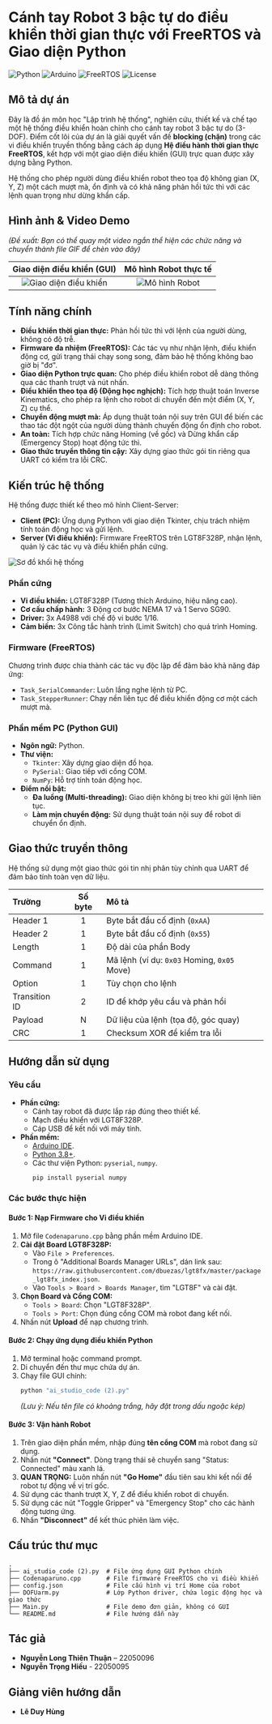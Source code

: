 # Cánh tay Robot 3 bậc tự do điều khiển thời gian thực với FreeRTOS và Giao diện Python

![Python](httpshttps://img.shields.io/badge/Python-3.10%2B-blue)
![Arduino](https://img.shields.io/badge/Arduino%20(C++)-orange)
![FreeRTOS](https://img.shields.io/badge/FreeRTOS-red)
![License](https://img.shields.io/badge/License-MIT-green)

## Mô tả dự án

Đây là đồ án môn học "Lập trình hệ thống", nghiên cứu, thiết kế và chế tạo một hệ thống điều khiển hoàn chỉnh cho cánh tay robot 3 bậc tự do (3-DOF). Điểm cốt lõi của dự án là giải quyết vấn đề **blocking (chặn)** trong các vi điều khiển truyền thống bằng cách áp dụng **Hệ điều hành thời gian thực FreeRTOS**, kết hợp với một giao diện điều khiển (GUI) trực quan được xây dựng bằng Python.

Hệ thống cho phép người dùng điều khiển robot theo tọa độ không gian (X, Y, Z) một cách mượt mà, ổn định và có khả năng phản hồi tức thì với các lệnh quan trọng như dừng khẩn cấp.

## Hình ảnh & Video Demo

*(Đề xuất: Bạn có thể quay một video ngắn thể hiện các chức năng và chuyển thành file GIF để chèn vào đây)*

| Giao diện điều khiển (GUI) | Mô hình Robot thực tế |
| :---: | :---: |
| ![Giao diện điều khiển](link_den_hinh_anh/giao_dien_gui.png) | ![Mô hình Robot](link_den_hinh_anh/robot_thuc_te.jpg) |

## Tính năng chính

- **Điều khiển thời gian thực:** Phản hồi tức thì với lệnh của người dùng, không có độ trễ.
- **Firmware đa nhiệm (FreeRTOS):** Các tác vụ như nhận lệnh, điều khiển động cơ, gửi trạng thái chạy song song, đảm bảo hệ thống không bao giờ bị "đơ".
- **Giao diện Python trực quan:** Cho phép điều khiển robot dễ dàng thông qua các thanh trượt và nút nhấn.
- **Điều khiển theo tọa độ (Động học nghịch):** Tích hợp thuật toán Inverse Kinematics, cho phép ra lệnh cho robot di chuyển đến một điểm (X, Y, Z) cụ thể.
- **Chuyển động mượt mà:** Áp dụng thuật toán nội suy trên GUI để biến các thao tác đột ngột của người dùng thành chuyển động ổn định cho robot.
- **An toàn:** Tích hợp chức năng Homing (về gốc) và Dừng khẩn cấp (Emergency Stop) hoạt động tức thì.
- **Giao thức truyền thông tin cậy:** Xây dựng giao thức gói tin riêng qua UART có kiểm tra lỗi CRC.

## Kiến trúc hệ thống

Hệ thống được thiết kế theo mô hình Client-Server:
- **Client (PC):** Ứng dụng Python với giao diện Tkinter, chịu trách nhiệm tính toán động học và gửi lệnh.
- **Server (Vi điều khiển):** Firmware FreeRTOS trên LGT8F328P, nhận lệnh, quản lý các tác vụ và điều khiển phần cứng.

![Sơ đồ khối hệ thống](link_den_hinh_anh/so_do_khoi.png)

### Phần cứng
- **Vi điều khiển:** LGT8F328P (Tương thích Arduino, hiệu năng cao).
- **Cơ cấu chấp hành:** 3 Động cơ bước NEMA 17 và 1 Servo SG90.
- **Driver:** 3x A4988 với chế độ vi bước 1/16.
- **Cảm biến:** 3x Công tắc hành trình (Limit Switch) cho quá trình Homing.

### Firmware (FreeRTOS)
Chương trình được chia thành các tác vụ độc lập để đảm bảo khả năng đáp ứng:
- `Task_SerialCommander`: Luôn lắng nghe lệnh từ PC.
- `Task_StepperRunner`: Chạy nền liên tục để điều khiển động cơ một cách mượt mà.

### Phần mềm PC (Python GUI)
- **Ngôn ngữ:** Python.
- **Thư viện:**
  - `Tkinter`: Xây dựng giao diện đồ họa.
  - `PySerial`: Giao tiếp với cổng COM.
  - `NumPy`: Hỗ trợ tính toán động học.
- **Điểm nổi bật:**
  - **Đa luồng (Multi-threading):** Giao diện không bị treo khi gửi lệnh liên tục.
  - **Làm mịn chuyển động:** Sử dụng thuật toán nội suy để robot di chuyển ổn định.

## Giao thức truyền thông
Hệ thống sử dụng một giao thức gói tin nhị phân tùy chỉnh qua UART để đảm bảo tính toàn vẹn dữ liệu.

| Trường | Số byte | Mô tả |
| :--- | :---: | :--- |
| Header 1 | 1 | Byte bắt đầu cố định (`0xAA`) |
| Header 2 | 1 | Byte bắt đầu cố định (`0x55`) |
| Length | 1 | Độ dài của phần Body |
| Command | 1 | Mã lệnh (ví dụ: `0x03` Homing, `0x05` Move) |
| Option | 1 | Tùy chọn cho lệnh |
| Transition ID | 2 | ID để khớp yêu cầu và phản hồi |
| Payload | N | Dữ liệu của lệnh (tọa độ, góc quay) |
| CRC | 1 | Checksum XOR để kiểm tra lỗi |

## Hướng dẫn sử dụng

### Yêu cầu
- **Phần cứng:**
  - Cánh tay robot đã được lắp ráp đúng theo thiết kế.
  - Mạch điều khiển với LGT8F328P.
  - Cáp USB để kết nối với máy tính.
- **Phần mềm:**
  - [Arduino IDE](https://www.arduino.cc/en/software).
  - [Python 3.8+](https://www.python.org/downloads/).
  - Các thư viện Python: `pyserial`, `numpy`.
    ```bash
    pip install pyserial numpy
    ```

### Các bước thực hiện

#### Bước 1: Nạp Firmware cho Vi điều khiển

1.  Mở file `Codenaparuno.cpp` bằng phần mềm Arduino IDE.
2.  **Cài đặt Board LGT8F328P:**
    - Vào `File > Preferences`.
    - Trong ô "Additional Boards Manager URLs", dán link sau: `https://raw.githubusercontent.com/dbuezas/lgt8fx/master/package_lgt8fx_index.json`.
    - Vào `Tools > Board > Boards Manager`, tìm "LGT8F" và cài đặt.
3.  **Chọn Board và Cổng COM:**
    - `Tools > Board`: Chọn "LGT8F328P".
    - `Tools > Port`: Chọn đúng cổng COM mà robot đang kết nối.
4.  Nhấn nút **Upload** để nạp chương trình.

#### Bước 2: Chạy ứng dụng điều khiển Python

1.  Mở terminal hoặc command prompt.
2.  Di chuyển đến thư mục chứa dự án.
3.  Chạy file GUI chính:
    ```bash
    python "ai_studio_code (2).py"
    ```
    *(Lưu ý: Nếu tên file có khoảng trắng, hãy đặt trong dấu ngoặc kép)*

#### Bước 3: Vận hành Robot

1.  Trên giao diện phần mềm, nhập đúng **tên cổng COM** mà robot đang sử dụng.
2.  Nhấn nút **"Connect"**. Dòng trạng thái sẽ chuyển sang "Status: Connected" màu xanh lá.
3.  **QUAN TRỌNG:** Luôn nhấn nút **"Go Home"** đầu tiên sau khi kết nối để robot tự động về vị trí gốc.
4.  Sử dụng các thanh trượt X, Y, Z để điều khiển robot di chuyển.
5.  Sử dụng các nút "Toggle Gripper" và "Emergency Stop" cho các hành động tương ứng.
6.  Nhấn **"Disconnect"** để kết thúc phiên làm việc.

## Cấu trúc thư mục
```
.
├── ai_studio_code (2).py  # File ứng dụng GUI Python chính
├── Codenaparuno.cpp       # File firmware FreeRTOS cho vi điều khiển
├── config.json            # File cấu hình vị trí Home của robot
├── DOFUarm.py             # Lớp Python driver, chứa logic động học và giao thức
├── Main.py                # File demo đơn giản, không có GUI
└── README.md              # File hướng dẫn này
```

## Tác giả
- **Nguyễn Long Thiên Thuận** – 22050096
- **Nguyễn Trọng Hiếu** - 22050095

## Giảng viên hướng dẫn
- **Lê Duy Hùng**
